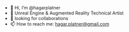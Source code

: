 - 👋 Hi, I’m @hagarplatner
- 💞️ Unreal Engine & Augmented Reality Technical Artist
- 👀 looking for collaborations
- 📫 How to reach me: hagar.platner@gmail.com

<!---
hagarplatner/hagarplatner is a ✨ special ✨ repository because its `README.md` (this file) appears on your GitHub profile.
You can click the Preview link to take a look at your changes.
--->

